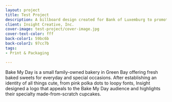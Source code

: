 ```yaml
---
layout: project
title: Test Project
description: A billboard design created for Bank of Luxemburg to promote their lorem ipsum.
client: Insight Creative, Inc.
cover-image: test-project/cover-image.jpg
cover-text-color: fff
back-color1: 59bc6b
back-color2: 97cc7b
tags:
- Print & Packaging

---
```

Bake My Day is a small family-owned bakery in Green Bay offering fresh baked sweets for everyday and special occasions. After establishing an identity of all things cute, from pink polka dots to loopy fonts, Insight designed a logo that appeals to the Bake My Day audience and highlights their specialty made-from-scratch cupcakes.
